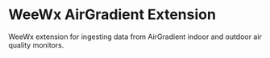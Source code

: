 # WeeWx AirGradient Extension
WeeWx extension for ingesting data from AirGradient indoor and outdoor air quality monitors.
